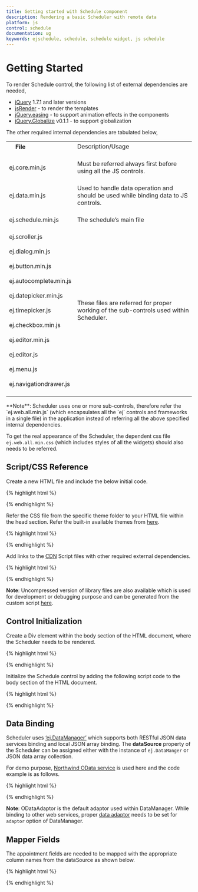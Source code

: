 ```yaml
---
title: Getting started with Schedule component	
description: Rendering a basic Scheduler with remote data
platform: js
control: schedule
documentation: ug
keywords: ejschedule, schedule, schedule widget, js schedule 
---
```

# Getting Started

To render Schedule control, the following list of external dependencies are needed, 

* [jQuery](http://jquery.com) 1.7.1 and later versions
* [jsRender](https://github.com/borismoore/jsrender) - to render the templates
* [jQuery.easing](http://gsgd.co.uk/sandbox/jquery/easing) - to support animation effects in the components
* [jQuery.Globalize](https://github.com/jquery/globalize/tree/v0.1.1) v0.1.1 - to support globalization

The other required internal dependencies are tabulated below,

<table>
<tr>
<th>
File                          <br/><br/></th><td>
Description/Usage<br/><br/></th></tr>
<tr>
<td>
ej.core.min.js<br/><br/></td><td>
Must be referred always first before using all the JS controls.<br/><br/></td></tr>
<tr>
<td>
ej.data.min.js<br/><br/></td><td>
Used to handle data operation and should be used while binding data to JS controls.<br/><br/></td></tr>
<tr>
<td>
ej.schedule.min.js<br/><br/></td><td>
The schedule’s main file<br/><br/></td></tr>
<tr>
<td>
ej.scroller.js<br/><br/>ej.dialog.min.js<br/><br/>ej.button.min.js<br/><br/>ej.autocomplete.min.js<br/><br/>ej.datepicker.min.js<br/><br/>ej.timepicker.js<br/><br/>ej.checkbox.min.js<br/><br/>ej.editor.min.js<br/><br/>ej.editor.js<br/><br/>ej.menu.js<br/><br/>ej.navigationdrawer.js<br/><br/></td><td>
These files are referred for proper working of the sub-controls used within Scheduler.<br/><br/></td></tr>
</table>
**Note**: Scheduler uses one or more sub-controls, therefore refer the `ej.web.all.min.js` (which encapsulates all the `ej` controls and frameworks in a single file) in the application instead of referring all the above specified internal dependencies. 

To get the real appearance of the Scheduler, the dependent css file `ej.web.all.min.css` (which includes styles of all the widgets) should also needs to be referred.

## Script/CSS Reference

Create a new HTML file and include the below initial code.

{% highlight html %}
<!DOCTYPE html>

<html lang="en" xmlns="http://www.w3.org/1999/xhtml">

<head>

<meta charset="utf-8" />

<title></title>

</head>

<body>

</body>

</html>



{% endhighlight %}

Refer the CSS file from the specific theme folder to your HTML file within the head section. Refer the built-in available themes from [here](http://helpjs.syncfusion.com/js/theming-in-essential-javascript-components).

{% highlight html %}
<head>

<meta charset="utf-8" />

<title>Getting Started - Schedule</title>

<link href="http://cdn.syncfusion.com/{{ site.releaseversion }}/js/web/flat-azure/ej.web.all.min.css" rel="stylesheet" />

</head>



{% endhighlight %}

Add links to the [CDN](helpjs.syncfusion.com/js/cdn) Script files with other required external dependencies.

{% highlight html %}
<head>

<meta charset="utf-8" />

<title>Getting Started - Schedule</title>

<link href="http://cdn.syncfusion.com/{{ site.releaseversion }}/js/web/flat-azure/ej.web.all.min.css" rel="stylesheet" />

<script src="http://cdn.syncfusion.com/js/assets/external/jquery-1.10.2.min.js"></script>

<script src="http://cdn.syncfusion.com/js/assets/external/jquery.easing.1.3.min.js"></script>

<script src="http://cdn.syncfusion.com/js/assets/external/jquery.globalize.min.js"></script>

<script src="http://cdn.syncfusion.com/js/assets/external/jsrender.min.js"></script>

<script src="http://cdn.syncfusion.com/{{ site.releaseversion }}/js/web/ej.web.all.min.js"></script>

</head>



{% endhighlight %}

**Note**: Uncompressed version of library files are also available which is used for development or debugging purpose and can be generated from the custom script [here](http://csg.syncfusion.com).

## Control Initialization

Create a Div element within the body section of the HTML document, where the Scheduler needs to be rendered.

{% highlight html %}
<body>

<div id="schedule"></div>

</body>



{% endhighlight %}

Initialize the Schedule control by adding the following script code to the body section of the HTML document.

{% highlight html %}
<body>

<!-- div for Scheduler creation -->    

<div id="schedule"></div>

<script type="text/javascript">

// To initialize Scheduler

$(function () {

$("#schedule").ejSchedule();

});

</script>

</body>



{% endhighlight %}

## Data Binding

Scheduler uses [‘ej.DataManager’](http://helpjs.syncfusion.com/js/datamanager/overview) which supports both RESTful JSON data services binding and local JSON array binding.  The **dataSource** property of the Scheduler can be assigned either with the instance of `ej.DataManger` or JSON data array collection. 

For demo purpose, [Northwind OData service](http://mvc.syncfusion.com/OdataServices/Northwnd.svc) is used here and the code example is as follows.

{% highlight html %}
<div id="schedule"></div>

<script type="text/javascript">

$(function () {// document ready function.

//oData Adaptor with DataManager

var dataManager = new ej.DataManager("http://mvc.syncfusion.com/OdataServices/Northwnd.svc/Events");

$("#schedule").ejSchedule({

width: "100%",

height: "600px",

currentDate: new Date(2014, 4, 5),

appointmentSettings: {

dataSource: dataManager

}

});

});

</script>



{% endhighlight %}

**Note**: ODataAdaptor is the default adaptor used within DataManager. While binding to other web services, proper [data adaptor](http://helpjs.syncfusion.com/js/datamanager/data-adaptors) needs to be set for `adaptor` option of DataManager.

## Mapper Fields

The appointment fields are needed to be mapped with the appropriate column names from the dataSource as shown below.

{% highlight html %}
<div id="schedule"></div>

<script type="text/javascript">

$(function () {// Document is ready.

//oData Adaptor with DataManager

var dataManager = new ej.DataManager("http://mvc.syncfusion.com/OdataServices/Northwnd.svc/Events");

$("#schedule").ejSchedule({

width: "100%",

height: "600px",

currentDate: new Date(2014, 4, 5),

appointmentSettings: {

dataSource: dataManager,

id: "Id",

subject: "Subject",

startTime: "StartTime",

endTime: "EndTime",

allDay: "AllDay",

recurrence: "Recurrence",

recurrenceRule: "RecurrenceRule"

}

});

});

</script>



{% endhighlight %}

